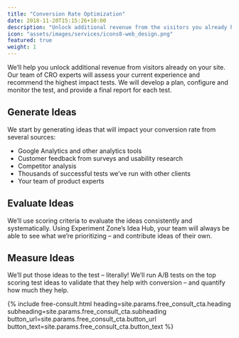 ```yaml
---
title: "Conversion Rate Optimization"
date: 2018-11-20T15:15:26+10:00
description: "Unlock additional revenue from the visitors you already have on your site"
icon: "assets/images/services/icons8-web_design.png"
featured: true
weight: 1
---
```


We’ll help you unlock additional revenue from visitors already on your site. Our team of CRO experts will assess your current experience and recommend the highest impact tests. We will develop a plan, configure and monitor the test, and provide a final report for each test.

## Generate Ideas

We start by generating ideas that will impact your conversion rate from several sources:

- Google Analytics and other analytics tools
- Customer feedback from surveys and usability research
- Competitor analysis
- Thousands of successful tests we’ve run with other clients
- Your team of product experts

## Evaluate Ideas

We’ll use scoring criteria to evaluate the ideas consistently and systematically. Using Experiment Zone’s Idea Hub, your team will always be able to see what we’re prioritizing – and contribute ideas of their own.

## Measure Ideas

We’ll put those ideas to the test – literally! We’ll run A/B tests on the top scoring test ideas to validate that they help with conversion – and quantify how much they help.

{% include free-consult.html heading=site.params.free_consult_cta.heading
subheading=site.params.free_consult_cta.subheading
button_url=site.params.free_consult_cta.button_url
button_text=site.params.free_consult_cta.button_text %}
